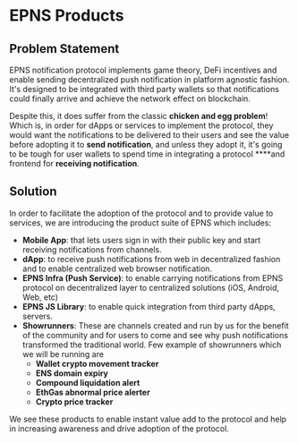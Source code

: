 # EPNS Products

## Problem Statement

EPNS notification protocol implements game theory, DeFi incentives and enable sending decentralized push notification in platform agnostic fashion. It's designed to be integrated with third party wallets so that notifications could finally arrive and achieve the network effect on blockchain.

Despite this, it does suffer from the classic **chicken and egg problem**! Which is, in order for dApps or services to implement the protocol, they would want the notifications to be delivered to their users and see the value before adopting it to **send notification**, and unless they adopt it, it's going to be tough for user wallets to spend time in integrating a protocol ****and frontend for **receiving notification**.

## Solution

In order to facilitate the adoption of the protocol and to provide value to services, we are introducing the product suite of EPNS which includes:

* **Mobile App**: that lets users sign in with their public key and start receiving notifications from channels.
* **dApp**: to receive push notifications from web in decentralized fashion and to enable centralized web browser notification.
* **EPNS Infra \(Push Service\)**: to enable carrying notifications from EPNS protocol on decentralized layer to centralized solutions \(iOS, Android, Web, etc\)
* **EPNS JS Library**: to enable quick integration from third party dApps, servers. 
* **Showrunners**: These are channels created and run by us for the benefit of the community and for users to come and see why push notifications transformed the traditional world. Few example of showrunners which we will be running are 
  * **Wallet crypto movement tracker**
  * **ENS domain expiry**
  * **Compound liquidation alert** 
  * **EthGas abnormal price alerter**
  * **Crypto price tracker** 

We see these products to enable instant value add to the protocol and help in increasing awareness and drive adoption of the protocol.

